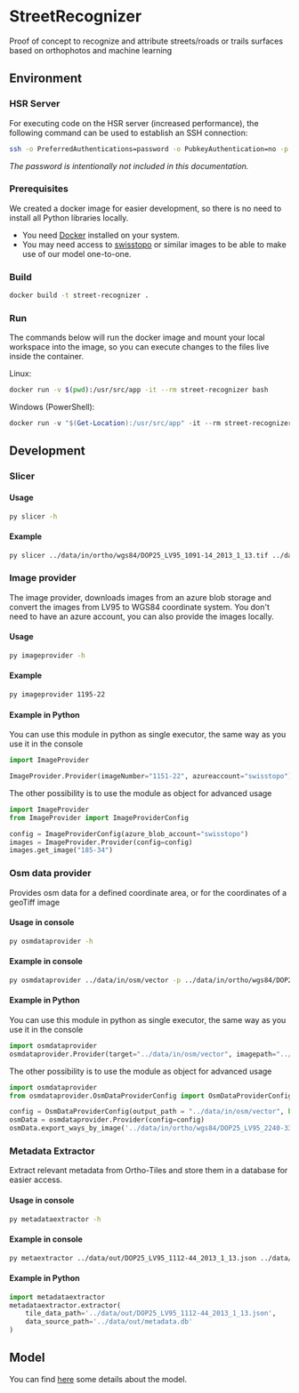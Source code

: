 # StreetRecognizer

Proof of concept to recognize and attribute streets/roads or trails surfaces based on orthophotos and machine learning

## Environment

### HSR Server

For executing code on the HSR server (increased performance), the following command can be used to establish an SSH connection:

```bash
ssh -o PreferredAuthentications=password -o PubkeyAuthentication=no -p 8080 root@sifs0004.infs.ch
```

*The password is intentionally not included in this documentation.*

### Prerequisites

We created a docker image for easier development, so there is no need to install all Python libraries locally.

- You need [Docker](https://www.docker.com/) installed on your system.
- You may need access to [swisstopo](https://www.swisstopo.admin.ch/) or similar images to be able to make use of our model one-to-one.

### Build

```bash
docker build -t street-recognizer .
```

### Run

The commands below will run the docker image and mount your local workspace into the image, so you can execute changes to the files live inside the container.

Linux:

```bash
docker run -v $(pwd):/usr/src/app -it --rm street-recognizer bash
```

Windows (PowerShell):

```powershell
docker run -v "$(Get-Location):/usr/src/app" -it --rm street-recognizer bash
```

## Development

### Slicer

#### Usage

```bash
py slicer -h
```

#### Example

```bash
py slicer ../data/in/ortho/wgs84/DOP25_LV95_1091-14_2013_1_13.tif ../data/out
```

### Image provider

The image provider, downloads images from an azure blob storage and convert the images from LV95 to WGS84 coordinate system. You don't need to have an azure account, you can also provide the images locally.

#### Usage

```bash
py imageprovider -h
```

#### Example

```bash
py imageprovider 1195-22
```

#### Example in Python

You can use this module in python as single executor, the same way as you use it in the console

```python
import ImageProvider

ImageProvider.Provider(imageNumber="1151-22", azureaccount="swisstopo")
```

The other possibility is to use the module as object for advanced usage

```python
import ImageProvider
from ImageProvider import ImageProviderConfig

config = ImageProviderConfig(azure_blob_account="swisstopo")
images = ImageProvider.Provider(config=config)
images.get_image("185-34")

```

### Osm data provider

Provides osm data for a defined coordinate area, or for the coordinates of a geoTiff image

#### Usage in console

```bash
py osmdataprovider -h
```

#### Example in console

```bash
py osmdataprovider ../data/in/osm/vector -p ../data/in/ortho/wgs84/DOP25_LV95_2240-33_2015_1_15.tif
```

#### Example in Python

You can use this module in python as single executor, the same way as you use it in the console

```python
import osmdataprovider
osmdataprovider.Provider(target="../data/in/osm/vector", imagepath="../data/in/ortho/wgs84/DOP25_LV95_2240-33_2015_1_15.tif")
```

The other possibility is to use the module as object for advanced usage

```python
import osmdataprovider
from osmdataprovider.OsmDataProviderConfig import OsmDataProviderConfig

config = OsmDataProviderConfig(output_path = "../data/in/osm/vector", buffer={})
osmData = osmdataprovider.Provider(config=config)
osmData.export_ways_by_image('../data/in/ortho/wgs84/DOP25_LV95_2240-33_2015_1_15.tif')
```

### Metadata Extractor

Extract relevant metadata from Ortho-Tiles and store them in a database for easier access.

#### Usage in console

```bash
py metadataextractor -h
```

#### Example in console

```bash
py metaextractor ../data/out/DOP25_LV95_1112-44_2013_1_13.json ../data/out/metadata.db
```

#### Example in Python

```python
import metadataextractor
metadataextractor.extractor(
    tile_data_path='../data/out/DOP25_LV95_1112-44_2013_1_13.json',
    data_source_path='../data/out/metadata.db'
)
```

## Model

You can find [here](model.md) some details about the model.
